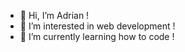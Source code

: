- 👋 Hi, I’m Adrian !
- 👀 I’m interested in web development !
- 🌱 I’m currently learning how to code !


<!---
IlieAdrian01/IlieAdrian01 is a ✨ special ✨ repository because its `README.md` (this file) appears on your GitHub profile.
You can click the Preview link to take a look at your changes.
--->
